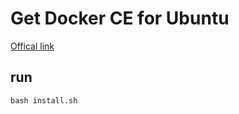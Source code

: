 # Get Docker CE for Ubuntu

[Offical link](https://docs.docker.com/install/linux/docker-ce/ubuntu/)

## run
```
bash install.sh
```